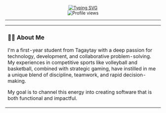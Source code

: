 <div align="center">
  <a href="https://git.io/typing-svg"><img src="https://readme-typing-svg.demolab.com?font=Inter&size=35&pause=1000&color=47BFBD¢er=true&vCenter=true&width=500&lines=Hi+there+%F0%9F%91%8B%2C+I'm+Gabriel+Velasquez;A+Passionate+Developer+and+Student;Always+Learning+and+Growing" alt="Typing SVG" /></a>
</div>

<div align="center">
 <img src="https://komarev.com/ghpvc/?username=[YOUR_GITHUB_USERNAME]&style=flat-square&color=47BFBD&label=PROFILE+VIEWS" alt="Profile views"/>
</div>

---

<table width="100%">
  <tr>
    <td width="70%" valign="top">
      <h3>👨‍💻 About Me</h3>
      <p>I'm a first-year student from Tagaytay with a deep passion for technology, development, and collaborative problem-solving. My experiences in competitive sports like volleyball and basketball, combined with strategic gaming, have instilled in me a unique blend of discipline, teamwork, and rapid decision-making.</p>
      <p>My goal is to channel this energy into creating software that is both functional and impactful.</p>
    
